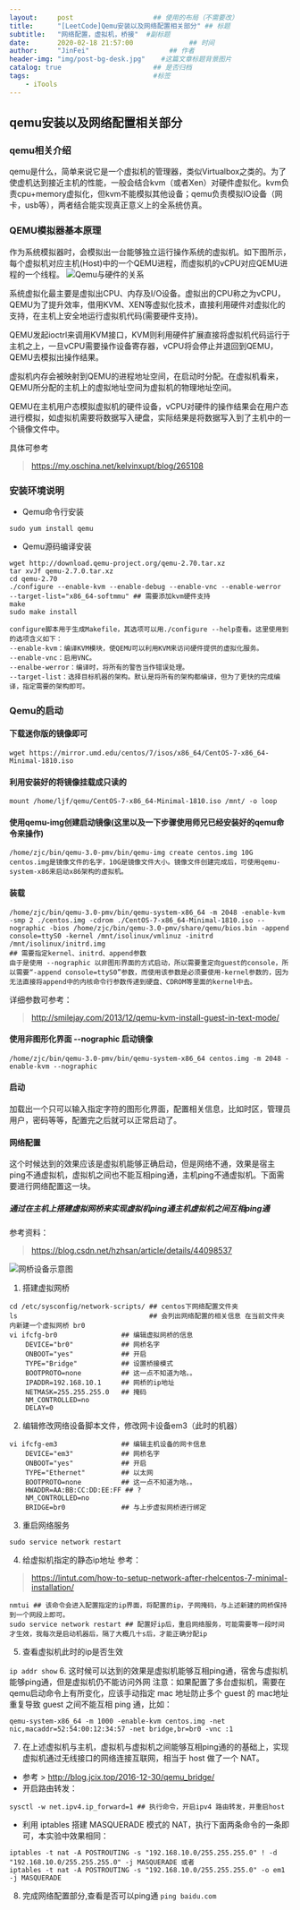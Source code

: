 ```yaml
---
layout:     post                    ## 使用的布局（不需要改） 
title:      "[LeetCode]Qemu安装以及网络配置相关部分" ## 标题  
subtitle:   "网络配置，虚拟机，桥接"  #副标题 
date:       2020-02-18 21:57:00              ## 时间 
author:     "JinFei"                    ## 作者 
header-img: "img/post-bg-desk.jpg"    #这篇文章标题背景图片 
catalog: true                       ## 是否归档 
tags:                               #标签     
    - iTools
---
```


## qemu安装以及网络配置相关部分
### qemu相关介绍

qemu是什么，简单来说它是一个虚拟机的管理器，类似Virtualbox之类的。为了使虚机达到接近主机的性能，一般会结合kvm（或者Xen）对硬件虚拟化。kvm负责cpu+memory虚拟化，但kvm不能模拟其他设备；qemu负责模拟IO设备（网卡，usb等），两者结合能实现真正意义上的全系统仿真。
 

### QEMU模拟器基本原理
作为系统模拟器时，会模拟出一台能够独立运行操作系统的虚拟机。如下图所示，每个虚拟机对应主机(Host)中的一个QEMU进程，而虚拟机的vCPU对应QEMU进程的一个线程。
![Qemu与硬件的关系](https://static.oschina.net/uploads/img/201702/21145729_5FGx.png "Qemu模拟器与宿主host之间的关系")

系统虚拟化最主要是虚拟出CPU、内存及I/O设备。虚拟出的CPU称之为vCPU，QEMU为了提升效率，借用KVM、XEN等虚拟化技术，直接利用硬件对虚拟化的支持，在主机上安全地运行虚拟机代码(需要硬件支持)。

QEMU发起ioctrl来调用KVM接口，KVM则利用硬件扩展直接将虚拟机代码运行于主机之上，一旦vCPU需要操作设备寄存器，vCPU将会停止并退回到QEMU，QEMU去模拟出操作结果。

虚拟机内存会被映射到QEMU的进程地址空间，在启动时分配。在虚拟机看来，QEMU所分配的主机上的虚拟地址空间为虚拟机的物理地址空间。

QEMU在主机用户态模拟虚拟机的硬件设备，vCPU对硬件的操作结果会在用户态进行模拟，如虚拟机需要将数据写入硬盘，实际结果是将数据写入到了主机中的一个镜像文件中。

具体可参考
> https://my.oschina.net/kelvinxupt/blog/265108

### 安装环境说明

- Qemu命令行安装

`
sudo yum install qemu 
`


- Qemu源码编译安装
```
wget http://download.qemu-project.org/qemu-2.70.tar.xz
tar xvJf qemu-2.7.0.tar.xz
cd qemu-2.70
./configure --enable-kvm --enable-debug --enable-vnc --enable-werror  --target-list="x86_64-softmmu" ## 需要添加kvm硬件支持
make
sudo make install

configure脚本用于生成Makefile，其选项可以用./configure --help查看。这里使用到的选项含义如下：
--enable-kvm：编译KVM模块，使QEMU可以利用KVM来访问硬件提供的虚拟化服务。
--enable-vnc：启用VNC。
--enalbe-werror：编译时，将所有的警告当作错误处理。
--target-list：选择目标机器的架构。默认是将所有的架构都编译，但为了更快的完成编译，指定需要的架构即可。
```

### Qemu的启动
#### 下载迷你版的镜像即可
`
wget https://mirror.umd.edu/centos/7/isos/x86_64/CentOS-7-x86_64-Minimal-1810.iso
`
#### 利用安装好的将镜像挂载成只读的
`
mount /home/ljf/qemu/CentOS-7-x86_64-Minimal-1810.iso /mnt/ -o loop
`
#### 使用qemu-img创建启动镜像(这里以及一下步骤使用师兄已经安装好的qemu命令来操作)
`
/home/zjc/bin/qemu-3.0-pmv/bin/qemu-img create centos.img 10G
centos.img是镜像文件的名字，10G是镜像文件大小。镜像文件创建完成后，可使用qemu-system-x86来启动x86架构的虚拟机。
`
#### 装载
```
/home/zjc/bin/qemu-3.0-pmv/bin/qemu-system-x86_64 -m 2048 -enable-kvm -smp 2 ./centos.img -cdrom ./CentOS-7-x86_64-Minimal-1810.iso --nographic -bios /home/zjc/bin/qemu-3.0-pmv/share/qemu/bios.bin -append console=ttyS0 -kernel /mnt/isolinux/vmlinuz -initrd /mnt/isolinux/initrd.img
## 需要指定kernel、initrd、append参数 
由于是使用 --nographic 以非图形界面的方式启动，所以需要重定向guest的console，所以需要“-append console=ttyS0”参数，而使用该参数是必须要使用-kernel参数的，因为无法直接将append中的内核命令行参数传递到硬盘、CDROM等里面的kernel中去。
```
详细参数可参考：
> http://smilejay.com/2013/12/qemu-kvm-install-guest-in-text-mode/

#### 使用非图形化界面 --nographic 启动镜像
`
/home/zjc/bin/qemu-3.0-pmv/bin/qemu-system-x86_64 centos.img -m 2048 -enable-kvm --nographic
`
#### 启动
加载出一个只可以输入指定字符的图形化界面，配置相关信息，比如时区，管理员用户，密码等等，配置完之后就可以正常启动了。

#### 网络配置
这个时候达到的效果应该是虚拟机能够正确启动，但是网络不通，效果是宿主ping不通虚拟机，虚拟机之间也不能互相ping通，主机ping不通虚拟机。下面需要进行网络配置这一块。

##### 通过在主机上搭建虚拟网桥来实现虚拟机ping通主机虚拟机之间互相ping通

参考资料：
> https://blog.csdn.net/hzhsan/article/details/44098537

![网桥设备示意图](https://img-blog.csdn.net/20150327174701204 "通过桥接模式 网络配置模拟器与宿主host之间的关系")
1. 搭建虚拟网桥
```
cd /etc/sysconfig/network-scripts/ ## centos下网络配置文件夹
ls                                 ## 会列出网络配置的相关信息 在当前文件夹内新建一个虚拟网桥 br0
vi ifcfg-br0                ## 编辑虚拟网桥的信息
    DEVICE="br0"            ## 网桥名字
    ONBOOT="yes"            ## 开启
    TYPE="Bridge"           ## 设置桥接模式
    BOOTPROTO=none          ## 这一点不知道为啥。。
    IPADDR=192.168.10.1     ## 网桥的ip地址
    NETMASK=255.255.255.0   ## 掩码
    NM_CONTROLLED=no
    DELAY=0
```
2. 编辑修改网络设备脚本文件，修改网卡设备em3（此时的机器）
```
vi ifcfg-em3                ## 编辑主机设备的网卡信息
    DEVICE="em3"            ## 网桥名字
    ONBOOT="yes"            ## 开启
    TYPE="Ethernet"         ## 以太网
    BOOTPROTO=none          ## 这一点不知道为啥。。
    HWADDR=AA:BB:CC:DD:EE:FF ## ?
    NM_CONTROLLED=no
    BRIDGE=br0              ## 与上步虚拟网桥进行绑定
```
3. 重启网络服务

`
sudo service network restart
`

4. 给虚拟机指定的静态ip地址
参考：
> https://lintut.com/how-to-setup-network-after-rhelcentos-7-minimal-installation/
```
nmtui ## 该命令会进入配置指定的ip界面，将配置的ip，子网掩码，与上述新建的网桥保持到一个网段上即可。
sudo service network restart ## 配置好ip后，重启网络服务，可能需要等一段时间才生效，我每次是启动机器后，隔了大概几十s后，才能正确分配ip
```

5. 查看虚拟机此时的ip是否生效

`
ip addr show
`
6. 这时候可以达到的效果是虚拟机能够互相ping通，宿舍与虚拟机能够ping通，但是虚拟机仍不能访问外网
注意：如果配置了多台虚拟机，需要在qemu启动命令上有所变化，应该手动指定 mac 地址防止多个 guest 的 mac地址 重复导致 guest 之间不能互相 ping 通，比如：

`
qemu-system-x86_64 -m 1000 -enable-kvm centos.img -net nic,macaddr=52:54:00:12:34:57 -net bridge,br=br0 -vnc :1
`

7. 在上述虚拟机与主机，虚拟机与虚拟机之间能够互相ping通的的基础上，实现虚拟机通过无线接口的网络连接互联网，相当于 host 做了一个 NAT。
- 参考 > http://blog.jcix.top/2016-12-30/qemu_bridge/
- 开启路由转发：

`
sysctl -w net.ipv4.ip_forward=1 ## 执行命令，开启ipv4 路由转发，并重启host
` 
- 利用 iptables 搭建 MASQUERADE 模式的 NAT，执行下面两条命令的一条即可，本实验中效果相同：
```
iptables -t nat -A POSTROUTING -s "192.168.10.0/255.255.255.0" ! -d "192.168.10.0/255.255.255.0" -j MASQUERADE 或者
iptables -t nat -A POSTROUTING -s "192.168.10.0/255.255.255.0" -o em1 -j MASQUERADE 
```

8. 完成网络配置部分,查看是否可以ping通
`
ping baidu.com
`



